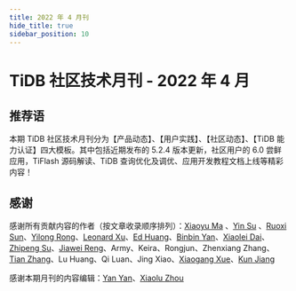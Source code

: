 ```yaml
---
title: 2022 年 4 月刊
hide_title: true
sidebar_position: 10
---
```


# TiDB 社区技术月刊 - 2022 年 4 月

## 推荐语

本期 TiDB 社区技术月刊分为【产品动态】、【用户实践】、【社区动态】、【TiDB 能力认证】四大模板。其中包括近期发布的 5.2.4 版本更新，社区用户的 6.0 尝鲜应用，TiFlash 源码解读、TiDB 查询优化及调优、应用开发教程文档上线等精彩内容！

## 感谢

感谢所有贡献内容的作者（按文章收录顺序排列）：[Xiaoyu Ma](https://github.com/ilovesoup) 、[Yin Su](https://github.com/Ivy-YinSu) 、[Ruoxi Sun](https://github.com/zanmato1984)、[Yilong Rong](https://github.com/yilongrong)、[Leonard Xu](https://github.com/leonardBang)、[Ed Huang](https://github.com/c4pt0r)、[Binbin Yan](https://tidb.net/u/h5n1/post/all)、[Xiaolei Dai](https://tidb.net/u/%E4%BB%A3%E6%99%93%E7%A3%8A_360/post/all)、[Zhipeng Su](https://tidb.net/u/jansu-dev/post/all)、[Jiawei Reng](https://tidb.net/u/Jiawei/post/all)、Army、Keira、Rongjun、Zhenxiang Zhang、[Tian Zhang](https://tidb.net/u/%E6%95%B0%E6%8D%AE%E5%B0%8F%E9%BB%91/post/all)、Lu Huang、Qi Luan、Jing Xiao、[Xiaogang Xue](https://tidb.net/u/xuexiaogang/post/all)、[Kun Jiang](https://tidb.net/u/pupillord/post/all)

感谢本期月刊的内容编辑：[Yan Yan](https://asktug.com/u/yy%E7%A4%BE%E5%8C%BA%E5%B0%8F%E5%B8%AE%E6%89%8B/summary)、[Xiaolu Zhou](https://asktug.com/u/luzizhuo/summary)